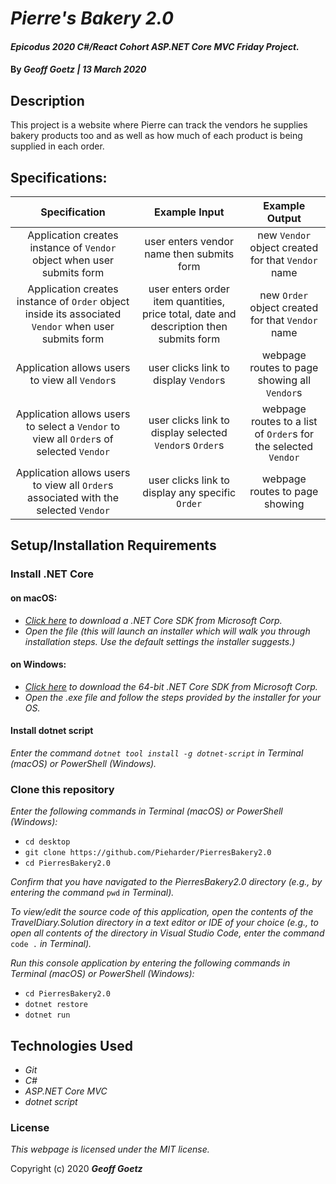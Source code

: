 # _Pierre's Bakery 2.0_

#### _Epicodus 2020 C#/React Cohort ASP.NET Core MVC Friday Project._

#### By _**Geoff Goetz | 13 March 2020**_

## Description

This project is a website where Pierre can track the vendors he supplies bakery products too and as well as how much of each product is being supplied in each order.

## Specifications:

| Specification | Example Input | Example Output |
| :-----------: |:-------------:| :-------------:| 
| Application creates instance of ``Vendor`` object when user submits form | user enters vendor name then submits form | new ``Vendor`` object created for that ``Vendor`` name |
| Application creates instance of ``Order`` object inside its associated ``Vendor`` when user submits form | user enters order item quantities, price total, date and description then submits form | new ``Order`` object created for that ``Vendor`` name |
| Application allows users to view all ``Vendor``s | user clicks link to display ``Vendor``s | webpage routes to page showing all ``Vendor``s |
|Application allows users to select a ``Vendor`` to view all ``Order``s of selected ``Vendor`` |  user clicks link to display selected ``Vendor``s ``Order``s | webpage routes to a list of ``Order``s for the selected ``Vendor`` |
| Application allows users to view all ``Order``s associated with the selected ``Vendor`` | user clicks link to display any specific ``Order`` | webpage routes to page showing  |

## Setup/Installation Requirements

### Install .NET Core

#### on macOS:
* _[Click here](https://dotnet.microsoft.com/download/thank-you/dotnet-sdk-2.2.106-macos-x64-installer) to download a .NET Core SDK from Microsoft Corp._
* _Open the file (this will launch an installer which will walk you through installation steps. Use the default settings the installer suggests.)_

#### on Windows:
* _[Click here](https://dotnet.microsoft.com/download/thank-you/dotnet-sdk-2.2.203-windows-x64-installer) to download the 64-bit .NET Core SDK from Microsoft Corp._
* _Open the .exe file and follow the steps provided by the installer for your OS._

#### Install dotnet script
_Enter the command ``dotnet tool install -g dotnet-script`` in Terminal (macOS) or PowerShell (Windows)._

### Clone this repository

_Enter the following commands in Terminal (macOS) or PowerShell (Windows):_
* ``cd desktop``
* ``git clone https://github.com/Pieharder/PierresBakery2.0``
* ``cd PierresBakery2.0``

_Confirm that you have navigated to the PierresBakery2.0 directory (e.g., by entering the command_ ``pwd`` _in Terminal)._

_To view/edit the source code of this application, open the contents of the TravelDiary.Solution directory in a text editor or IDE of your choice (e.g., to open all contents of the directory in Visual Studio Code, enter the command_ ``code .`` _in Terminal)._

_Run this console application by entering the following commands in Terminal (macOS) or PowerShell (Windows):_
* ``cd PierresBakery2.0``
* ``dotnet restore``
* ``dotnet run``

## Technologies Used
* _Git_
* _C#_
* _ASP.NET Core MVC_
* _dotnet script_

### License

*This webpage is licensed under the MIT license.*

Copyright (c) 2020 **_Geoff Goetz_**